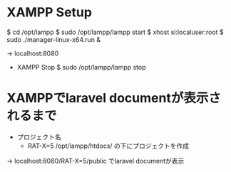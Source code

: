 # XAMPP Setup
$ cd /opt/lampp
$ sudo /opt/lampp/lampp start
$ xhost si:localuser:root
$ sudo ./manager-linux-x64.run &

-> localhost:8080

- XAMPP Stop
$ sudo /opt/lampp/lampp stop

# XAMPPでlaravel documentが表示されるまで
- プロジェクト名
  - RAT-X=5
/opt/lampp/htdocs/
の下にプロジェクトを作成

-> localhost:8080/RAT-X=5/public
でlaravel documentが表示
